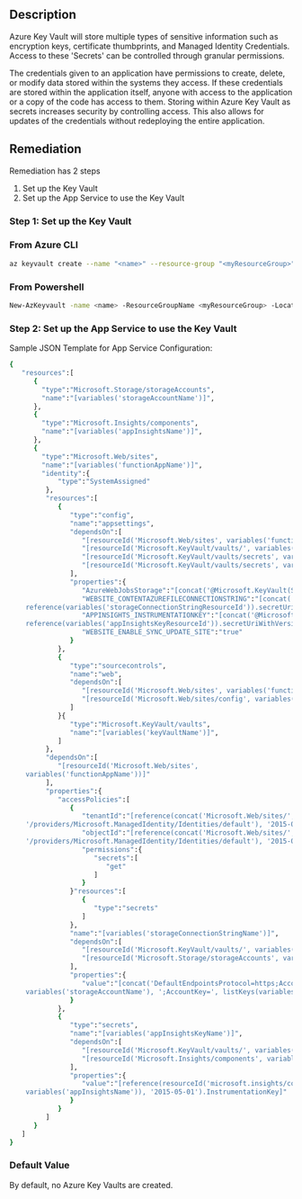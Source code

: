 ## Description

Azure Key Vault will store multiple types of sensitive information such as encryption keys, certificate thumbprints, and Managed Identity Credentials. Access to these 'Secrets' can be controlled through granular permissions.

The credentials given to an application have permissions to create, delete, or modify data stored within the systems they access. If these credentials are stored within the application itself, anyone with access to the application or a copy of the code has access to them. Storing within Azure Key Vault as secrets increases security by controlling access. This also allows for updates of the credentials without redeploying the entire application.

## Remediation

Remediation has 2 steps

1. Set up the Key Vault
2. Set up the App Service to use the Key Vault

### Step 1: Set up the Key Vault

### From Azure CLI

```bash
az keyvault create --name "<name>" --resource-group "<myResourceGroup>" -- location myLocation
```

### From Powershell

```bash
New-AzKeyvault -name <name> -ResourceGroupName <myResourceGroup> -Location <myLocation>
```

### Step 2: Set up the App Service to use the Key Vault

Sample JSON Template for App Service Configuration:

```bash
{
   "resources":[
      {
        "type":"Microsoft.Storage/storageAccounts",
        "name":"[variables('storageAccountName')]",
      },
      {
        "type":"Microsoft.Insights/components",
        "name":"[variables('appInsightsName')]",
      },
      {
        "type":"Microsoft.Web/sites",
        "name":"[variables('functionAppName')]",
        "identity":{
            "type":"SystemAssigned"
         },
         "resources":[
            {
               "type":"config",
               "name":"appsettings",
               "dependsOn":[
                  "[resourceId('Microsoft.Web/sites', variables('functionAppName'))]",
                  "[resourceId('Microsoft.KeyVault/vaults/', variables('keyVaultName'))]",
                  "[resourceId('Microsoft.KeyVault/vaults/secrets', variables('keyVaultName'), variables('storageConnectionStringName'))]",
                  "[resourceId('Microsoft.KeyVault/vaults/secrets', variables('keyVaultName'), variables('appInsightsKeyName'))]"
               ],
               "properties":{
                  "AzureWebJobsStorage":"[concat('@Microsoft.KeyVault(SecretUri=', reference(variables('storageConnectionStringResourceId')).secretUriWithVersio n, ')')]",
                  "WEBSITE_CONTENTAZUREFILECONNECTIONSTRING":"[concat('@Microsoft.KeyVault(SecretUri=',
    reference(variables('storageConnectionStringResourceId')).secretUriWithVersio n, ')')]",
                  "APPINSIGHTS_INSTRUMENTATIONKEY":"[concat('@Microsoft.KeyVault(SecretUri=',
    reference(variables('appInsightsKeyResourceId')).secretUriWithVersion, ')')]",
                  "WEBSITE_ENABLE_SYNC_UPDATE_SITE":"true"
               }
            },
            {
               "type":"sourcecontrols",
               "name":"web",
               "dependsOn":[
                  "[resourceId('Microsoft.Web/sites', variables('functionAppName'))]",
                  "[resourceId('Microsoft.Web/sites/config', variables('functionAppName'), 'appsettings')]"
               ]
            }{
               "type":"Microsoft.KeyVault/vaults",
               "name":"[variables('keyVaultName')]",
            ]
         },
         "dependsOn":[
            "[resourceId('Microsoft.Web/sites',
    variables('functionAppName'))]"
         ],
         "properties":{
            "accessPolicies":[
               {
                  "tenantId":"[reference(concat('Microsoft.Web/sites/', variables('functionAppName'),
    '/providers/Microsoft.ManagedIdentity/Identities/default'), '2015-08-31- PREVIEW').tenantId]",
                  "objectId":"[reference(concat('Microsoft.Web/sites/', variables('functionAppName'),
    '/providers/Microsoft.ManagedIdentity/Identities/default'), '2015-08-31- PREVIEW').principalId]",
                  "permissions":{
                     "secrets":[
                        "get"
                     ]
                  }
               }"resources":[
                  {
                     "type":"secrets"
                  ]
               },
               "name":"[variables('storageConnectionStringName')]",
               "dependsOn":[
                  "[resourceId('Microsoft.KeyVault/vaults/', variables('keyVaultName'))]",
                  "[resourceId('Microsoft.Storage/storageAccounts', variables('storageAccountName'))]"
               ],
               "properties":{
                  "value":"[concat('DefaultEndpointsProtocol=https;AccountName=',
    variables('storageAccountName'), ';AccountKey=', listKeys(variables('storageAccountResourceId'),'2015-05-01-preview').key1)]"
               }
            },
            {
               "type":"secrets",
               "name":"[variables('appInsightsKeyName')]",
               "dependsOn":[
                  "[resourceId('Microsoft.KeyVault/vaults/', variables('keyVaultName'))]",
                  "[resourceId('Microsoft.Insights/components', variables('appInsightsName'))]"
               ],
               "properties":{
                  "value":"[reference(resourceId('microsoft.insights/components/',
    variables('appInsightsName')), '2015-05-01').InstrumentationKey]"
               }
            }
         ]
      }
   ]
}
```

### Default Value

By default, no Azure Key Vaults are created.
